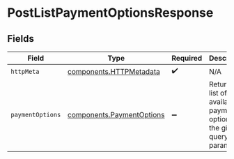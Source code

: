 # PostListPaymentOptionsResponse


## Fields

| Field                                                                       | Type                                                                        | Required                                                                    | Description                                                                 |
| --------------------------------------------------------------------------- | --------------------------------------------------------------------------- | --------------------------------------------------------------------------- | --------------------------------------------------------------------------- |
| `httpMeta`                                                                  | [components.HTTPMetadata](../../models/components/httpmetadata.md)          | :heavy_check_mark:                                                          | N/A                                                                         |
| `paymentOptions`                                                            | [components.PaymentOptions](../../models/components/paymentoptions.md)      | :heavy_minus_sign:                                                          | Returns a list of available payment options for the given query<br/>parameters. |